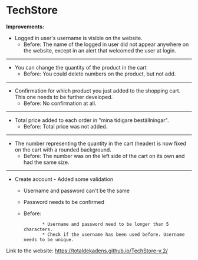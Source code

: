 # TechStore

**Improvements:**


* Logged in user's username is visible on the website.
    * Before: The name of the logged in user did not appear anywhere on the website, except in an alert that welcomed the user at login.   

_________________________________________
* You can change the quantity of the product in the cart
    * Before: You could delete numbers on the product, but not add. 

_________________________________________
* Confirmation for which product you just added to the shopping cart. This one needs to be further developed.
    * Before: No confirmation at all.   
    
_________________________________________
* Total price added to each order in "mina tidigare beställningar". 
    * Before: Total price was not added. 

_________________________________________
* The number representing the quantity in the cart (header) is now fixed on the cart with a rounded background. 
    * Before: The number was on the left side of the cart on its own and had the same size.   
    
_________________________________________
* Create account - Added some validation
     * Username and password can't be the same
     *  Password needs to be confirmed
     
     * Before: 
                  
                  * Username and password need to be longer than 5 characters.  
                  * Check if the username has been used before. Username needs to be unique. 
            

Link to the website: https://totaldekadens.github.io/TechStore-v.2/
